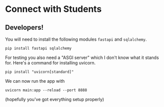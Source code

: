 # Connect with Students
## Developers!
You will need to install the following modules `fastapi` and `sqlalchemy`.
```
pip install fastapi sqlalchemy
```
For testing you also need a "ASGI server" which I don't know what it stands for. Here's a command for installing uvicorn.
```
pip install "uvicorn[standard]"
```
We can now run the app with
```
uvicorn main:app --reload --port 8888
```
(hopefully you've got everything setup properly)